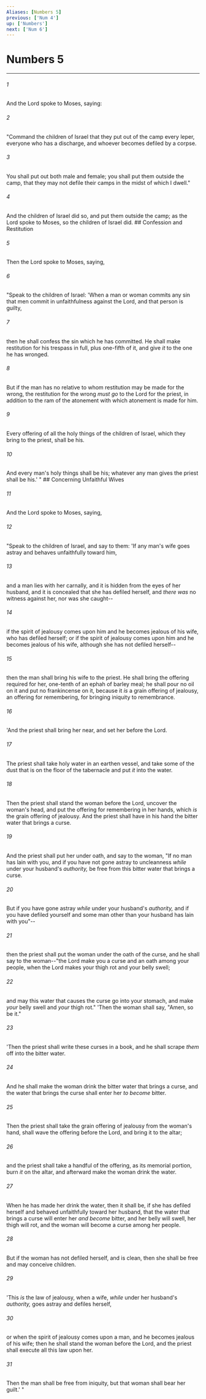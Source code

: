 ```yaml
---
Aliases: [Numbers 5]
previous: ['Num 4']
up: ['Numbers']
next: ['Num 6']
---
```

# Numbers 5

***


###### 1 
And the Lord spoke to Moses, saying: 

###### 2 
"Command the children of Israel that they put out of the camp every leper, everyone who has a discharge, and whoever becomes defiled by a corpse. 

###### 3 
You shall put out both male and female; you shall put them outside the camp, that they may not defile their camps in the midst of which I dwell." 

###### 4 
And the children of Israel did so, and put them outside the camp; as the Lord spoke to Moses, so the children of Israel did. ## Confession and Restitution 

###### 5 
Then the Lord spoke to Moses, saying, 

###### 6 
"Speak to the children of Israel: 'When a man or woman commits any sin that men commit in unfaithfulness against the Lord, and that person is guilty, 

###### 7 
then he shall confess the sin which he has committed. He shall make restitution for his trespass in full, plus one-fifth of it, and give _it_ to the one he has wronged. 

###### 8 
But if the man has no relative to whom restitution may be made for the wrong, the restitution for the wrong _must go_ to the Lord for the priest, in addition to the ram of the atonement with which atonement is made for him. 

###### 9 
Every offering of all the holy things of the children of Israel, which they bring to the priest, shall be his. 

###### 10 
And every man's holy things shall be his; whatever any man gives the priest shall be his.' " ## Concerning Unfaithful Wives 

###### 11 
And the Lord spoke to Moses, saying, 

###### 12 
"Speak to the children of Israel, and say to them: 'If any man's wife goes astray and behaves unfaithfully toward him, 

###### 13 
and a man lies with her carnally, and it is hidden from the eyes of her husband, and it is concealed that she has defiled herself, and _there was_ no witness against her, nor was she caught-- 

###### 14 
if the spirit of jealousy comes upon him and he becomes jealous of his wife, who has defiled herself; or if the spirit of jealousy comes upon him and he becomes jealous of his wife, although she has not defiled herself-- 

###### 15 
then the man shall bring his wife to the priest. He shall bring the offering required for her, one-tenth of an ephah of barley meal; he shall pour no oil on it and put no frankincense on it, because it _is_ a grain offering of jealousy, an offering for remembering, for bringing iniquity to remembrance. 

###### 16 
'And the priest shall bring her near, and set her before the Lord. 

###### 17 
The priest shall take holy water in an earthen vessel, and take some of the dust that is on the floor of the tabernacle and put _it_ into the water. 

###### 18 
Then the priest shall stand the woman before the Lord, uncover the woman's head, and put the offering for remembering in her hands, which _is_ the grain offering of jealousy. And the priest shall have in his hand the bitter water that brings a curse. 

###### 19 
And the priest shall put her under oath, and say to the woman, "If no man has lain with you, and if you have not gone astray to uncleanness _while_ under your husband's _authority,_ be free from this bitter water that brings a curse. 

###### 20 
But if you have gone astray _while_ under your husband's _authority,_ and if you have defiled yourself and some man other than your husband has lain with you"-- 

###### 21 
then the priest shall put the woman under the oath of the curse, and he shall say to the woman--"the Lord make you a curse and an oath among your people, when the Lord makes your thigh rot and your belly swell; 

###### 22 
and may this water that causes the curse go into your stomach, and make _your_ belly swell and _your_ thigh rot." 'Then the woman shall say, "Amen, so be it." 

###### 23 
'Then the priest shall write these curses in a book, and he shall scrape _them_ off into the bitter water. 

###### 24 
And he shall make the woman drink the bitter water that brings a curse, and the water that brings the curse shall enter her _to become_ bitter. 

###### 25 
Then the priest shall take the grain offering of jealousy from the woman's hand, shall wave the offering before the Lord, and bring it to the altar; 

###### 26 
and the priest shall take a handful of the offering, as its memorial portion, burn _it_ on the altar, and afterward make the woman drink the water. 

###### 27 
When he has made her drink the water, then it shall be, if she has defiled herself and behaved unfaithfully toward her husband, that the water that brings a curse will enter her _and become_ bitter, and her belly will swell, her thigh will rot, and the woman will become a curse among her people. 

###### 28 
But if the woman has not defiled herself, and is clean, then she shall be free and may conceive children. 

###### 29 
'This _is_ the law of jealousy, when a wife, _while_ under her husband's _authority,_ goes astray and defiles herself, 

###### 30 
or when the spirit of jealousy comes upon a man, and he becomes jealous of his wife; then he shall stand the woman before the Lord, and the priest shall execute all this law upon her. 

###### 31 
Then the man shall be free from iniquity, but that woman shall bear her guilt.' "
